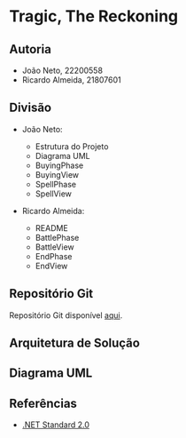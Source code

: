 
# Tragic, The Reckoning

## Autoria

- João Neto, 22200558
- Ricardo Almeida, 21807601


## Divisão

- João Neto:
 	- Estrutura do Projeto
	- Diagrama UML
	- BuyingPhase
	- BuyingView
	- SpellPhase
	- SpellView

- Ricardo Almeida:
	- README
	- BattlePhase
	- BattleView
	- EndPhase
	- EndView


## Repositório Git

Repositório Git disponível [aqui](https://github.com/JNetoGH/LP1-Project-2).


## Arquitetura de Solução


## Diagrama UML


## Referências

- [.NET Standard 2.0](https://learn.microsoft.com/en-us/dotnet/api/?view=netstandard-2.0&term=List)